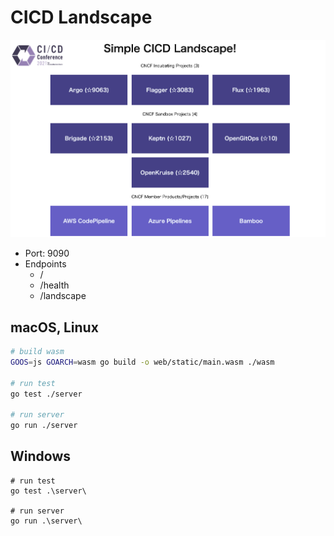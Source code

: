 # CICD Landscape

![screenshot](./screenshot.png)

- Port: 9090
- Endpoints
  - /
  - /health
  - /landscape

## macOS, Linux

```bash
# build wasm
GOOS=js GOARCH=wasm go build -o web/static/main.wasm ./wasm

# run test
go test ./server

# run server
go run ./server
```

## Windows

```pwsh
# run test
go test .\server\

# run server
go run .\server\
```
